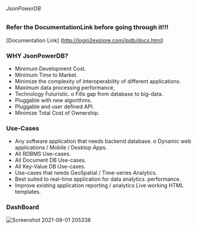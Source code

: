 
###### JsonPowerDB

### Refer the DocumentationLink before going through it!!!
[Documentation Link] (http://login2explore.com/jpdb/docs.html)

###  WHY JsonPowerDB?

* Minimum Development Cost.
* Minimum Time to Market.
* Minimize the complexity of interoperability of different applications. 
* Maximum data processing performance,
* Technology Futuristic. o Fills gap from database to big-data.
* Pluggable with new algorithms.
* Pluggable and user defined API.
* Minimize Total Cost of Ownership.

### Use-Cases

* Any software application that needs backend database. o Dynamic web applications / Mobile / Desktop Apps.
* All RDBMS Use-cases.
* All Document DB Use-cases.
* All Key-Value DB Use-cases.
* Use-cases that needs GeoSpatial / Time-series Analytics.
* Best suited to real-time application for data analytics. performance.
* Improve existing application reporting / analytics Live working HTML templates.

### DashBoard
![Screenshot 2021-08-01 205338](https://user-images.githubusercontent.com/66751807/127776511-6e605ed1-7079-43e3-95f4-9dd7b68959d9.jpg)





